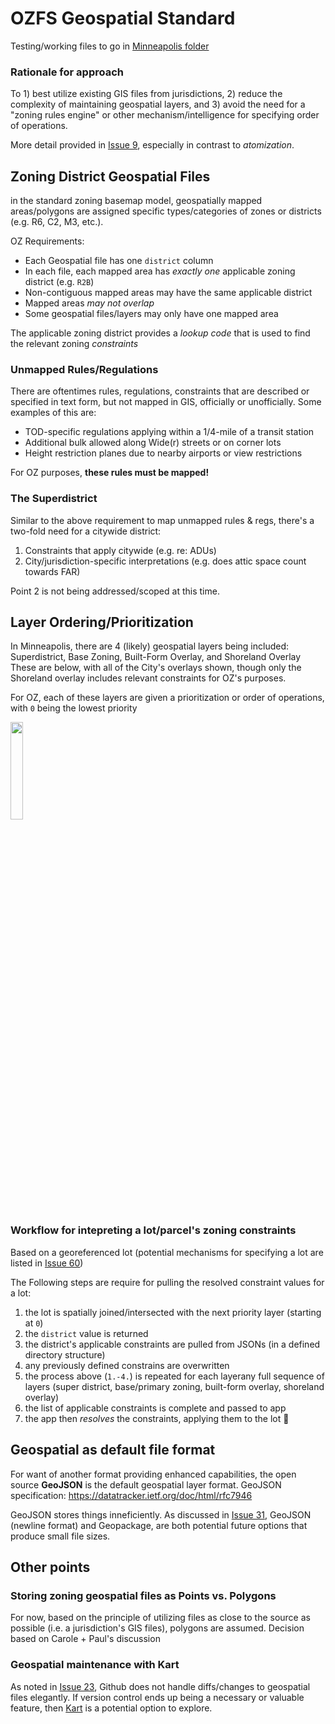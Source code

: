 # OZFS Geospatial Standard
Testing/working files to go in [Minneapolis folder](/source-gis/minneapolis)

### Rationale for approach
To 1) best utilize existing GIS files from jurisdictions, 2) reduce the complexity of maintaining geospatial layers, and 3) avoid the need for a "zoning rules engine" or other mechanism/intelligence for specifying order of operations.

More detail provided in [Issue 9](https://github.com/urban-stack/OpenZoning/issues/9), especially in contrast to _atomization_.

## Zoning District Geospatial Files
in the standard zoning basemap model, geospatially mapped areas/polygons are assigned specific types/categories of zones or districts (e.g. R6, C2, M3, etc.).

OZ Requirements:
- Each Geospatial file has one `district` column
- In each file, each mapped area has _exactly one_ applicable zoning district (e.g. `R2B`)
- Non-contiguous mapped areas may have the same applicable district
- Mapped areas _may not overlap_
- Some geospatial files/layers may only have one mapped area 

The applicable zoning district provides a _lookup code_ that is used to find the relevant zoning _constraints_

### Unmapped Rules/Regulations
There are oftentimes rules, regulations, constraints that are described or specified in text form, but not mapped in GIS, officially or unofficially. Some examples of this are:
- TOD-specific regulations applying within a 1/4-mile of a transit station
- Additional bulk allowed along Wide(r) streets or on corner lots
- Height restriction planes due to nearby airports or view restrictions

For OZ purposes, **these rules must be mapped!**

### The Superdistrict
Similar to the above requirement to map unmapped rules & regs, there's a two-fold need for a citywide district:
1. Constraints that apply citywide (e.g. re: ADUs)
2. City/jurisdiction-specific interpretations (e.g. does attic space count towards FAR)

Point 2 is not being addressed/scoped at this time.

## Layer Ordering/Prioritization
In Minneapolis, there are 4 (likely) geospatial layers being included: Superdistrict, Base Zoning, Built-Form Overlay, and Shoreland Overlay
These are below, with all of the City's overlays shown, though only the Shoreland overlay includes relevant constraints for OZ's purposes.

For OZ, each of these layers are given a prioritization or order of operations, with `0` being the lowest priority

<img src="https://github.com/urban-stack/OpenZoning/assets/18361305/d8395a71-a842-4159-b53b-fb8e8aa415bd" width="20%" height="20%">

### Workflow for intepreting a lot/parcel's zoning constraints
Based on a georeferenced lot (potential mechanisms for specifying a lot are listed in [Issue 60](https://github.com/urban-stack/OpenZoning/issues/60))

The Following steps are require for pulling the resolved constraint values for a lot:
1. the lot is spatially joined/intersected with the next priority layer (starting at `0`)
2. the `district` value is returned
3. the district's applicable constraints are pulled from JSONs (in a defined directory structure) 
4. any previously defined constrains are overwritten
5. the process above (`1.-4.`) is repeated for each layerany full sequence of layers (super district, base/primary zoning, built-form overlay, shoreland overlay)
6. the list of applicable constraints is complete and passed to app
7. the app then _resolves_ the constraints, applying them to the lot 😬

## Geospatial as default file format
For want of another format providing enhanced capabilities, the open source **GeoJSON** is the default geospatial layer format.
GeoJSON specification: https://datatracker.ietf.org/doc/html/rfc7946

GeoJSON stores things inneficiently. As discussed in [Issue 31](https://github.com/urban-stack/OpenZoning/issues/31#issuecomment-1192654438), GeoJSON (newline format) and Geopackage, are both potential future options that produce small file sizes.


## Other points
### Storing zoning geospatial files as Points vs. Polygons
For now, based on the principle of utilizing files as close to the source as possible (i.e. a jurisdiction's GIS files), polygons are assumed.
Decision based on Carole + Paul's discussion 

### Geospatial maintenance with Kart
As noted in [Issue 23](https://github.com/urban-stack/OpenZoning/issues/23), Github does not handle diffs/changes to geospatial files elegantly. If version control ends up being a necessary or valuable feature, then [Kart](https://kartproject.org/) is a potential option to explore.
